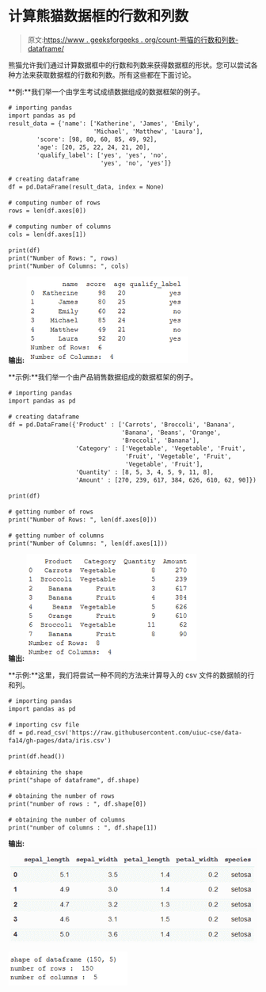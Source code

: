 # 计算熊猫数据框的行数和列数

> 原文:[https://www . geeksforgeeks . org/count-熊猫的行数和列数-dataframe/](https://www.geeksforgeeks.org/count-the-number-of-rows-and-columns-of-a-pandas-dataframe/)

熊猫允许我们通过计算数据框中的行数和列数来获得数据框的形状。您可以尝试各种方法来获取数据框的行数和列数。所有这些都在下面讨论。

**例:**我们举一个由学生考试成绩数据组成的数据框架的例子。

```
# importing pandas 
import pandas as pd
result_data = {'name': ['Katherine', 'James', 'Emily',
                        'Michael', 'Matthew', 'Laura'],
        'score': [98, 80, 60, 85, 49, 92],
        'age': [20, 25, 22, 24, 21, 20],
        'qualify_label': ['yes', 'yes', 'no',
                          'yes', 'no', 'yes']}

# creating dataframe
df = pd.DataFrame(result_data, index = None)

# computing number of rows
rows = len(df.axes[0])

# computing number of columns
cols = len(df.axes[1])

print(df)
print("Number of Rows: ", rows)
print("Number of Columns: ", cols)
```

**输出:**
![](img/ef3ea35c489ab592778e5c571e0b6b6c.png)

**示例:**我们举一个由产品销售数据组成的数据框架的例子。

```
# importing pandas 
import pandas as pd

# creating dataframe
df = pd.DataFrame({'Product' : ['Carrots', 'Broccoli', 'Banana', 
                                'Banana', 'Beans', 'Orange',
                                'Broccoli', 'Banana'],
                   'Category' : ['Vegetable', 'Vegetable', 'Fruit', 
                                 'Fruit', 'Vegetable', 'Fruit', 
                                 'Vegetable', 'Fruit'],
                   'Quantity' : [8, 5, 3, 4, 5, 9, 11, 8],
                   'Amount' : [270, 239, 617, 384, 626, 610, 62, 90]})

print(df)

# getting number of rows
print("Number of Rows: ", len(df.axes[0]))

# getting number of columns
print("Number of Columns: ", len(df.axes[1]))
```

**输出:**
![](img/49861be4f35bc888bc96dd7ea95834e2.png)

**示例:**这里，我们将尝试一种不同的方法来计算导入的 csv 文件的数据帧的行和列。

```
# importing pandas
import pandas as pd

# importing csv file
df = pd.read_csv('https://raw.githubusercontent.com/uiuc-cse/data-fa14/gh-pages/data/iris.csv')

print(df.head())

# obtaining the shape
print("shape of dataframe", df.shape)

# obtaining the number of rows
print("number of rows : ", df.shape[0])

# obtaining the number of columns
print("number of columns : ", df.shape[1])
```

**输出:**
![](img/8c4ecc86297c19f1b1b9d2210daa700b.png)

![](img/8619a157ff2bf00e22e359c681e7659f.png)